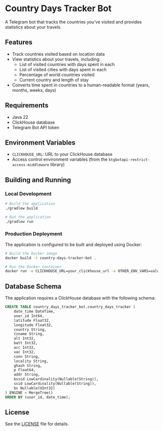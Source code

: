 # Country Days Tracker Bot

A Telegram bot that tracks the countries you've visited and provides statistics about your travels.

## Features

- Track countries visited based on location data
- View statistics about your travels, including:
  - List of visited countries with days spent in each
  - List of visited cities with days spent in each
  - Percentage of world countries visited
  - Current country and length of stay
- Converts time spent in countries to a human-readable format (years, months, weeks, days)

## Requirements

- Java 22
- ClickHouse database
- Telegram Bot API token

## Environment Variables

- `CLICKHOUSE_URL`: URL to your ClickHouse database
- Access control environment variables (from the `ktgbotapi-restrict-access-middleware` library)

## Building and Running

### Local Development

```bash
# Build the application
./gradlew build

# Run the application
./gradlew run
```

### Production Deployment

The application is configured to be built and deployed using Docker:

```bash
# Build the Docker image
docker build -t country-days-tracker-bot .

# Run the Docker container
docker run -e CLICKHOUSE_URL=your_clickhouse_url -e OTHER_ENV_VARS=values country-days-tracker-bot
```

## Database Schema

The application requires a ClickHouse database with the following schema:

```sql
CREATE TABLE country_days_tracker_bot.country_days_tracker (
    date_time DateTime,
    user_id Int64,
    latitude Float32,
    longitude Float32,
    country String,
    tzname String,
    alt Int32,
    batt Int32,
    acc Int32,
    vac Int32,
    conn String,
    locality String,
    ghash String,
    p Float64,
    addr String,
    bssid LowCardinality(Nullable(String)),
    ssid LowCardinality(Nullable(String)),
    bs Nullable(UInt32)
) ENGINE = MergeTree()
ORDER BY (user_id, date_time);
```

## License

See the [LICENSE](LICENSE) file for details.
